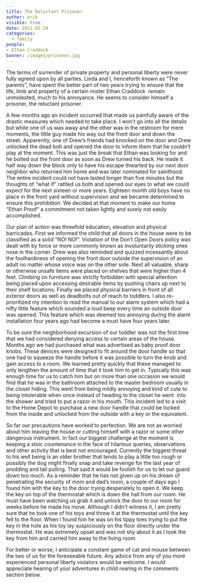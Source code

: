 ```yaml
---
title: The Reluctant Prisoner
author: erik
visible: true
date: 2011-02-24
categories:
  - family
people:
- Ethan Craddock
banner: /images/prisoner.jpg
---
```

  
The terms of surrender of private property and personal liberty were never fully agreed upon by all parties. Linda and I, henceforth known as &#8220;The parents&#8221;, have spent the better part of two years trying to ensure that the life, limb and property of a certain mister Ethan Craddock  remain unmolested, much to his annoyance. He seems to consider himself a prisoner, the reluctant prisoner.

A few months ago an incident occurred that made us painfully aware of the drastic measures which needed to take place. I won&#8217;t go into all the details but while one of us was away and the other was in the restroom for mere moments, the little guy made his way out the front door and down the street. Apparently, one of Drew&#8217;s friends had knocked on the door and Drew unlocked the dead bolt and opened the door to inform them that he couldn&#8217;t play at the moment. This was just the break that Ethan was looking for and he bolted out the front door as soon as Drew turned his back. He made it half way down the block only to have his escape thwarted by our next door neighbor who returned him home and was later nominated for sainthood. The entire incident could not have lasted longer than five minutes but the thoughts of &#8220;what if&#8221; rattled us both and opened our eyes to what we could expect for the next sixteen or more years. Eighteen month old boys have no place in the front yard without supervision and we became determined to ensure this prohibition. We decided at that moment to make our home &#8220;Ethan Proof&#8221; a commitment not taken lightly and surely not easily accomplished.

Our plan of action was threefold education, elevation and physical barricades. First we informed the child that all doors in the house were to be classified as a solid &#8220;NO! NO!&#8221;. Violation of the Don&#8217;t Open Doors policy was dealt with by force or more commonly known as involuntarily sticking ones nose in the corner. Drew was also reminded and quizzed incessantly about the foolhardiness of opening the front door outside the supervision of an adult no matter whose voice was on the other side. Next all valuable, sharp or otherwise unsafe items were placed on shelves that were higher than 4 feet. Climbing on furniture was strictly forbidden with special attention being placed upon accessing desirable items by pushing chairs up next to their shelf locations. Finally we placed physical barriers in front of all exterior doors as well as deadbolts out of reach to toddlers. I also re-prioritized my intention to read the manual to our alarm system which had a nifty little feature which sounded a loud beep every time an outside door was opened. This feature which was deemed too annoying during the alarm installation four years ago had become a must have four years later.



To be sure the neighborhood excursion of our toddler was not the first time that we had considered denying access to certain areas of the house. Months ago we had purchased what was advertised as baby proof door knobs. These devices were designed to fit around the door handle so that one had to squeeze the handle before it was possible to turn the knob and gain access to a room. We learned pretty quickly that these managed to only lengthen the amount of time that it took him to get in. Typically this was enough time for us to catch him but on more than one occasion we would find that he was in the bathroom attached to the master bedroom usually in the closet hiding. This went from being mildly annoying and kind of cute to being intolerable when once instead of heading to the closet he went  into the shower and tried to put a razor in his mouth. This incident led to a visit to the Home Depot to purchase a new door handle that could be locked from the inside and unlocked from the outside with a key or the equivalent.

So far our precautions have worked to perfection. We are not as worried about him leaving the house or cutting himself with a razor or some other dangerous instrument. In fact our biggest challenge at the moment is keeping a stoic countenance in the face of hilarious queries, observations and other activity that is best not encouraged. Currently the biggest threat to his well being is an older brother that tends to play a little too rough or possibly the dog might finally snap and take revenge for the last year of prodding and tail pulling. That said it would be foolish for us to let our guard down too much. As a reminder that he has not given up on his dream of penetrating the security of mom and dad&#8217;s room, a couple of days ago I found him with the key to the door trying desperately to open it. We keep the key on top of the thermostat which is down the hall from our room. He must have been watching us grab it and unlock the door to our room for weeks before he made his move. Although I didn&#8217;t witness it, I am pretty sure that he took one of his toys and threw it at the thermostat until the key fell to the floor. When I found him he was on his tippy toes trying to put the key in the hole as his toy lay suspiciously on the floor directly under the thermostat. He was extremely upset and was not shy about it as I took the key from him and carried him away to the living room.

For better or worse, I anticipate a constant game of cat and mouse between the two of us for the foreseeable future. Any advice from any of you more experienced personal liberty violators would be welcome. I would appreciate hearing of your adventures in child rearing in the comments section below.
